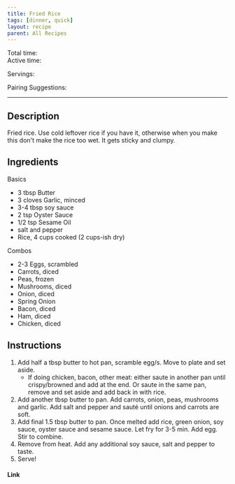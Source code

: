 ```yaml
---
title: Fried Rice
tags: [dinner, quick]
layout: recipe
parent: All Recipes
---
```

Total time:   
Active time:   
  
Servings:   
  
Pairing Suggestions:   
  
---  
## Description  
Fried rice. Use cold leftover rice if you have it, otherwise when you make this don't make the rice too wet. It gets sticky and clumpy.   
  
## Ingredients  
   
Basics  
- 3 tbsp Butter  
- 3 cloves Garlic, minced  
- 3-4 tbsp soy sauce  
- 2 tsp Oyster Sauce  
- 1/2 tsp Sesame Oil  
- salt and pepper  
- Rice, 4 cups cooked (2 cups-ish dry)  
  
Combos  
- 2-3 Eggs,  scrambled  
- Carrots, diced  
- Peas, frozen  
- Mushrooms, diced  
- Onion, diced  
- Spring Onion  
- Bacon, diced  
- Ham, diced  
- Chicken, diced  
  
  
## Instructions   
1. Add half a tbsp butter to hot pan, scramble egg/s. Move to plate and set aside.   
	- If doing chicken, bacon, other meat: either saute in another pan until crispy/browned and add at the end. Or saute in the same pan, remove and set aside and add back in with rice.   
2. Add another tbsp butter to pan. Add carrots, onion, peas, mushrooms and garlic. Add salt and pepper and sauté until onions and carrots are soft.   
3. Add final 1.5 tbsp butter to pan. Once melted add rice, green onion, soy sauce, oyster sauce and sesame sauce. Let fry for 3-5 min. Add egg. Stir to combine.   
4. Remove from heat. Add any additional soy sauce, salt and pepper to taste.   
5. Serve!   
  
#### Link  
